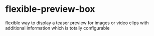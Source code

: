 # flexible-preview-box
flexible way to display a teaser preview for images or video clips with additional information which is totally configurable
